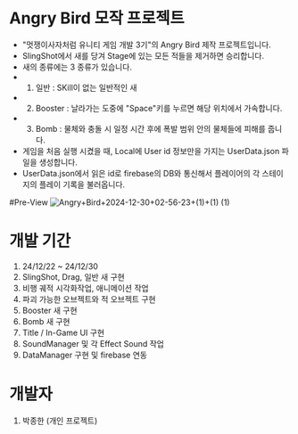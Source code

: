 # Angry Bird 모작 프로젝트
+ "멋쟁이사자처럼 유니티 게임 개발 3기"의 Angry Bird 제작 프로젝트입니다.
+ SlingShot에서 새를 당겨 Stage에 있는 모든 적들을 제거하면 승리합니다.
+ 새의 종류에는 3 종류가 있습니다.
+   1. 일반 : SKill이 없는 일반적인 새
+   2. Booster : 날라가는 도중에 "Space"키를 누르면 해당 위치에서 가속합니다.
+   3. Bomb : 물체와 충돌 시 일정 시간 후에 폭발 범위 안의 물체들에 피해를 줍니다.
+ 게임을 처음 실행 시켰을 때, Local에 User id 정보만을 가지는 UserData.json 파일을 생성합니다.
+ UserData.json에서 읽은 id로 firebase의 DB와 통신해서 플레이어의 각 스테이지의 플레이 기록을 불러옵니다.

#Pre-View
![Angry+Bird+2024-12-30+02-56-23+(1)+(1) (1)](https://github.com/user-attachments/assets/fa93f7de-4a08-4c60-b3e8-57eb0770948e)


# 개발 기간
1. 24/12/22 ~ 24/12/30
2. SlingShot, Drag, 일반 새 구현
3. 비행 궤적 시각화작업, 애니메이션 작업
4. 파괴 가능한 오브젝트와 적 오브젝트 구현
5. Booster 새 구현
6. Bomb 새 구현
7. Title / In-Game UI 구현
8. SoundManager 및 각 Effect Sound 작업
9. DataManager 구현 및 firebase 연동

# 개발자
1. 박종한 (개인 프로젝트)
